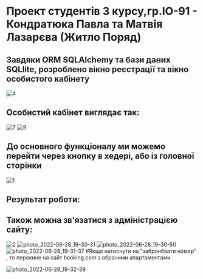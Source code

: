<h1>Проект студентів 3 курсу,гр.ІО-91 - Кондратюка Павла та Матвія Лазарєва (Житло Поряд) </h1>
<h2>Завдяки ORM SQLAlchemy та бази даних SQLlite, розроблено вікно реєстрації та вікно особистого кабінету</h2>

![4](https://user-images.githubusercontent.com/47575620/176231633-cb7b696a-5ce3-462a-8165-c1442422eaa6.jpg)


<h2>Особистий кабінет виглядає так:</h2>

![7](https://user-images.githubusercontent.com/47575620/176231732-4b4c946b-15a4-49bf-b364-200d56df16a5.jpg)
![9](https://user-images.githubusercontent.com/47575620/176231755-0c700914-66ed-4d54-ab30-8e8bdb917e1f.jpg)
<h2>До основного функціоналу ми можемо перейти через кнопку в хедері, або із головної сторінки</h2>

![1](https://user-images.githubusercontent.com/47575620/176231796-41ac5f94-fa5a-4e9b-8c6a-0dacda6d642d.jpg)
<h2>Результат роботи:</h2>


<h2>Також можна зв'язатися з адміністрацією сайту:</h2>

![2](https://user-images.githubusercontent.com/47575620/176231884-74644667-ae66-4877-b87d-9da256acd9cc.jpg)
![photo_2022-06-28_19-30-31](https://user-images.githubusercontent.com/47575620/176232928-23928a18-f8fa-47bc-b49d-a2323b510c51.jpg)
![photo_2022-06-28_19-30-50](https://user-images.githubusercontent.com/47575620/176232930-06642787-5fdc-4be7-8dfa-8ef4629ac85a.jpg)
![photo_2022-06-28_19-31-37](https://user-images.githubusercontent.com/47575620/176232944-a8302699-3181-464a-97c9-6b1fa078f107.jpg)
#Якщо натиснути на "забронбвати номер" , то перекине на сайт booking.com з обраними апартаментами.

![photo_2022-06-28_19-32-39](https://user-images.githubusercontent.com/47575620/176232946-a4c621f7-c50e-44ec-87e1-c4fadd77adaf.jpg)
